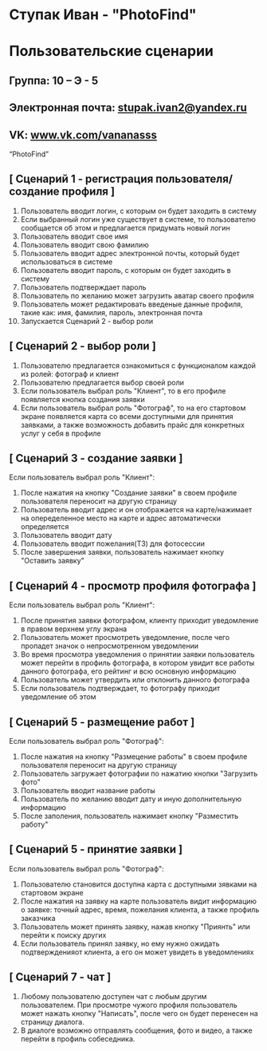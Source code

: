 # Ступак Иван - "PhotoFind"
# Пользовательские сценарии
## Группа: 10 – Э - 5
## Электронная почта: stupak.ivan2@yandex.ru
## VK: www.vk.com/vananasss
“PhotoFind”
## [ Сценарий 1 - регистрация пользователя/создание профиля ]
1. Пользователь вводит логин, с которым он будет заходить в систему
2. Если выбранный логин уже существует в системе, то пользователю сообщается об этом и предлагается придумать новый логин
3. Пользователь вводит свое имя
4. Пользователь вводит свою фамилию
5. Пользователь вводит адрес электронной почты, который будет использоваться в системе
6. Пользователь вводит пароль, с которым он будет заходить в систему
7. Пользователь подтверждает пароль
8. Пользователь по желанию может загрузить аватар своего профиля
9. Пользователь может редактировать введеные данные профиля, такие как: имя, фамилия, пароль, электронная почта
10. Запускается Сценарий 2 - выбор роли
## [ Сценарий 2 - выбор роли ]
1. Пользователю предлагается ознакомиться с функционалом каждой из ролей: фотограф и клиент
2. Пользователю предлагается выбор своей роли
3. Если пользователь выбрал роль "Клиент", то в его профиле появляется кнопка создания заявки
4. Если пользователь выбрал роль "Фотограф", то на его стартовом экране появляется карта со всеми доступными для принятия заявками, а также возможность добавить прайс для конкретных услуг у себя в профиле
## [ Сценарий 3 - создание заявки ]
Если пользователь выбрал роль "Клиент":
1. После нажатия на кнопку "Создание заявки" в своем профиле пользователя переносит на другую страницу
2. Пользователь вводит адрес и он отображается на карте/нажимает на опеределенное место на карте и адрес автоматически определяется
3. Пользователь вводит дату
4. Пользователь вводит пожелания(ТЗ) для фотосессии
5. После завершения заявки, пользователь нажимает кнопку "Оставить заявку"
## [ Сценарий 4 - просмотр профиля фотографа ]
Если пользователь выбрал роль "Клиент":
1. После принятия заявки фотографом, клиенту приходит уведомление в правом верхнем углу экрана
2. Пользователь может просмотреть уведомление, после чего пропадет значок о непросмотренном уведомлении
3. Во время просмотра уведомления о принятии заявки пользователь может перейти в профиль фотографа, в котором увидит все работы данного фотографа, его рейтинг и всю основную информацию
4. Пользователь может утвердить или отклонить данного фотографа
5. Если пользователь подтверждает, то фотографу приходит уведомление об этом
## [ Сценарий 5 - размещение работ ]
Если пользователь выбрал роль "Фотограф":
1. После нажатия на кнопку "Размецение работы" в своем профиле пользователя переносит на другую страницу
2. Пользователь загружает фотографии по нажатию кнопки "Загрузить фото"
3. Пользователь вводит название работы
4. Пользователь по желанию вводит дату и иную дополнительную информацию 
5. После заполения, пользователь нажимает кнопку "Разместить работу"
## [ Сценарий 5 - принятие заявки ]
Если пользователь выбрал роль "Фотограф":
1. Пользователю становится доступна карта с доступными зявками на стартовом экране
2. После нажатия на заявку на карте пользователь видит информацию о заявке: точный адрес, время, пожелания клиента, а также профиль заказчика
3. Пользователь может принять заявку, нажав кнопку "Приянть" или перейти к поиску других
4. Если пользователь принял заявку, но ему нужно ожидать подтвержденияот клиента, а его он может увидеть в уведомлениях
## [ Сценарий 7 - чат ]
1. Любому пользователю доступен чат с любым другим пользователем. При просмотре чужого профиля пользователь может нажать кнопку "Написать", после чего он будет перенесен на страницу диалога.
2. В диалоге возможно отправлять сообщения, фото и видео, а также перейти в профиль собеседника.

